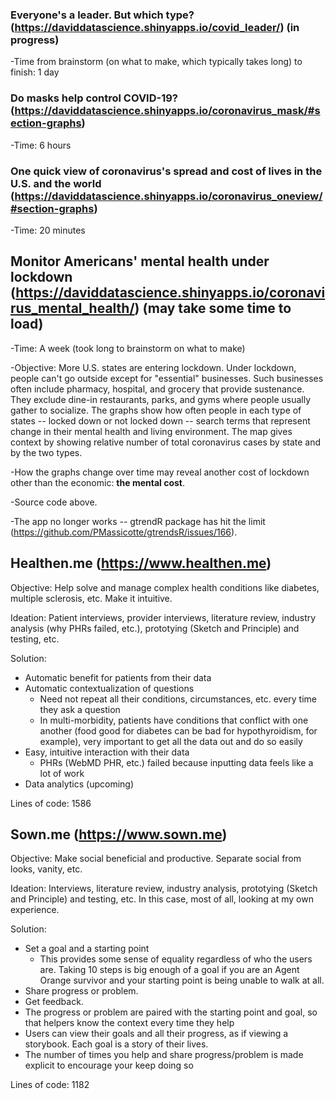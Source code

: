 ### Everyone's a leader. But which type? (https://daviddatascience.shinyapps.io/covid_leader/) (in progress)
-Time from brainstorm (on what to make, which typically takes long) to finish: 1 day

### Do masks help control COVID-19? (https://daviddatascience.shinyapps.io/coronavirus_mask/#section-graphs)
-Time: 6 hours

### One quick view of coronavirus's spread and cost of lives in the U.S. and the world (https://daviddatascience.shinyapps.io/coronavirus_oneview/#section-graphs)
-Time: 20 minutes

## Monitor Americans' mental health under lockdown (https://daviddatascience.shinyapps.io/coronavirus_mental_health/) (may take some time to load)
-Time: A week (took long to brainstorm on what to make)

-Objective: More U.S. states are entering lockdown. Under lockdown, people can't go outside except for "essential" businesses. Such businesses often include pharmacy, hospital, and grocery that provide sustenance. They exclude dine-in restaurants, parks, and gyms where people usually gather to socialize. The graphs show how often people in each type of states -- locked down or not locked down -- search terms that represent change in their mental health and living environment. The map gives context by showing relative number of total coronavirus cases by state and by the two types. 

-How the graphs change over time may reveal another cost of lockdown other than the economic: **the mental cost**. 

-Source code above. 

-The app no longer works -- gtrendR package has hit the limit (https://github.com/PMassicotte/gtrendsR/issues/166). 

## Healthen.me (https://www.healthen.me)

Objective: Help solve and manage complex health conditions like diabetes, multiple sclerosis, etc. Make it intuitive. 

Ideation: Patient interviews, provider interviews, literature review, industry analysis (why PHRs failed, etc.), prototying (Sketch and Principle) and testing, etc. 

Solution: 
- Automatic benefit for patients from their data
- Automatic contextualization of questions
  - Need not repeat all their conditions, circumstances, etc. every time they ask a question
  - In multi-morbidity, patients have conditions that conflict with one another (food good for diabetes can be bad for hypothyroidism, for example), very important to get all the data out and do so easily
- Easy, intuitive interaction with their data
  - PHRs (WebMD PHR, etc.) failed because inputting data feels like a lot of work
- Data analytics (upcoming)

Lines of code: 1586

## Sown.me (https://www.sown.me)

Objective: Make social beneficial and productive. Separate social from looks, vanity, etc. 

Ideation: Interviews, literature review, industry analysis, prototying (Sketch and Principle) and testing, etc. In this case, most of all, looking at my own experience. 

Solution: 
- Set a goal and a starting point
  - This provides some sense of equality regardless of who the users are. Taking 10 steps is big enough of a goal if you are an Agent Orange survivor and your starting point is being unable to walk at all. 
- Share progress or problem. 
- Get feedback. 
- The progress or problem are paired with the starting point and goal, so that helpers know the context every time they help
- Users can view their goals and all their progress, as if viewing a storybook. Each goal is a story of their lives. 
- The number of times you help and share progress/problem is made explicit to encourage your keep doing so

Lines of code: 1182
